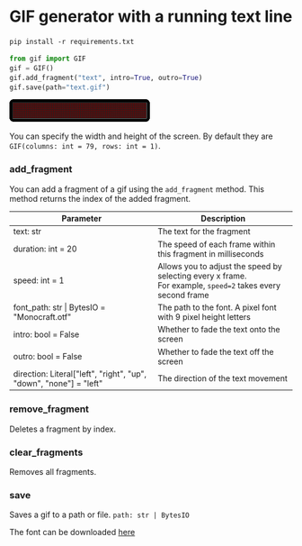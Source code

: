 
# GIF generator with a running text line

```shell
pip install -r requirements.txt
```

```python
from gif import GIF
gif = GIF()
gif.add_fragment("text", intro=True, outro=True)
gif.save(path="text.gif")
```
![text.gif](text.gif)

You can specify the width and height of the screen.
By default they are `GIF(columns: int = 79, rows: int = 1)`.

### add_fragment

You can add a fragment of a gif using the `add_fragment` method.
This method returns the index of the added fragment.

| Parameter                                                           | Description                                                                                                   |
|---------------------------------------------------------------------|---------------------------------------------------------------------------------------------------------------|
| text: str                                                           | The text for the fragment                                                                                     |
| duration: int = 20                                                  | The speed of each frame within this fragment in milliseconds                                                  |
| speed: int = 1                                                      | Allows you to adjust the speed by selecting every x frame.<br>For example, `speed=2` takes every second frame |
| font_path: str &vert; BytesIO = "Monocraft.otf"                     | The path to the font. A pixel font with 9 pixel height letters                                                |
| intro: bool = False                                                 | Whether to fade the text onto the screen                                                                      |
| outro: bool = False                                                 | Whether to fade the text off the screen                                                                       |
| direction: Literal\["left", "right", "up", "down", "none"] = "left" | The direction of the text movement                                                                            |

### remove_fragment
Deletes a fragment by index.

### clear_fragments
Removes all fragments.

### save
Saves a gif to a path or file.
`path: str | BytesIO`

The font can be downloaded [here](https://fonts-online.ru/fonts/monocraft)
